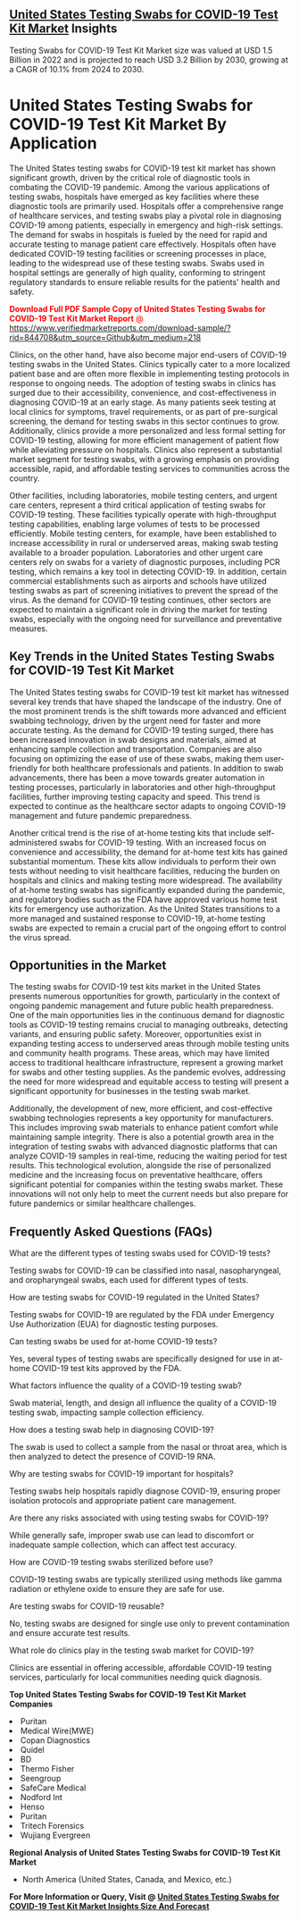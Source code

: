<h2><a href="https://www.verifiedmarketreports.com/download-sample/?rid=844708&amp;utm_source=Github&amp;utm_medium=218" target="_blank">United States Testing Swabs for COVID-19 Test Kit Market</a> Insights</h2><p>Testing Swabs for COVID-19 Test Kit Market size was valued at USD 1.5 Billion in 2022 and is projected to reach USD 3.2 Billion by 2030, growing at a CAGR of 10.1% from 2024 to 2030.</p><p><h1>United States Testing Swabs for COVID-19 Test Kit Market By Application</h1> <p>The United States testing swabs for COVID-19 test kit market has shown significant growth, driven by the critical role of diagnostic tools in combating the COVID-19 pandemic. Among the various applications of testing swabs, hospitals have emerged as key facilities where these diagnostic tools are primarily used. Hospitals offer a comprehensive range of healthcare services, and testing swabs play a pivotal role in diagnosing COVID-19 among patients, especially in emergency and high-risk settings. The demand for swabs in hospitals is fueled by the need for rapid and accurate testing to manage patient care effectively. Hospitals often have dedicated COVID-19 testing facilities or screening processes in place, leading to the widespread use of these testing swabs. Swabs used in hospital settings are generally of high quality, conforming to stringent regulatory standards to ensure reliable results for the patients' health and safety. <p><span class=""><span style="color: #ff0000;"><strong>Download Full PDF Sample Copy of United States Testing Swabs for COVID-19 Test Kit Market Report</strong> @ </span><a href="https://www.verifiedmarketreports.com/download-sample/?rid=844708&amp;utm_source=Github&amp;utm_medium=218" target="_blank">https://www.verifiedmarketreports.com/download-sample/?rid=844708&amp;utm_source=Github&amp;utm_medium=218</a></span></p> <p>Clinics, on the other hand, have also become major end-users of COVID-19 testing swabs in the United States. Clinics typically cater to a more localized patient base and are often more flexible in implementing testing protocols in response to ongoing needs. The adoption of testing swabs in clinics has surged due to their accessibility, convenience, and cost-effectiveness in diagnosing COVID-19 at an early stage. As many patients seek testing at local clinics for symptoms, travel requirements, or as part of pre-surgical screening, the demand for testing swabs in this sector continues to grow. Additionally, clinics provide a more personalized and less formal setting for COVID-19 testing, allowing for more efficient management of patient flow while alleviating pressure on hospitals. Clinics also represent a substantial market segment for testing swabs, with a growing emphasis on providing accessible, rapid, and affordable testing services to communities across the country. <p>Other facilities, including laboratories, mobile testing centers, and urgent care centers, represent a third critical application of testing swabs for COVID-19 testing. These facilities typically operate with high-throughput testing capabilities, enabling large volumes of tests to be processed efficiently. Mobile testing centers, for example, have been established to increase accessibility in rural or underserved areas, making swab testing available to a broader population. Laboratories and other urgent care centers rely on swabs for a variety of diagnostic purposes, including PCR testing, which remains a key tool in detecting COVID-19. In addition, certain commercial establishments such as airports and schools have utilized testing swabs as part of screening initiatives to prevent the spread of the virus. As the demand for COVID-19 testing continues, other sectors are expected to maintain a significant role in driving the market for testing swabs, especially with the ongoing need for surveillance and preventative measures. <h2>Key Trends in the United States Testing Swabs for COVID-19 Test Kit Market</h2> <p>The United States testing swabs for COVID-19 test kit market has witnessed several key trends that have shaped the landscape of the industry. One of the most prominent trends is the shift towards more advanced and efficient swabbing technology, driven by the urgent need for faster and more accurate testing. As the demand for COVID-19 testing surged, there has been increased innovation in swab designs and materials, aimed at enhancing sample collection and transportation. Companies are also focusing on optimizing the ease of use of these swabs, making them user-friendly for both healthcare professionals and patients. In addition to swab advancements, there has been a move towards greater automation in testing processes, particularly in laboratories and other high-throughput facilities, further improving testing capacity and speed. This trend is expected to continue as the healthcare sector adapts to ongoing COVID-19 management and future pandemic preparedness. <p>Another critical trend is the rise of at-home testing kits that include self-administered swabs for COVID-19 testing. With an increased focus on convenience and accessibility, the demand for at-home test kits has gained substantial momentum. These kits allow individuals to perform their own tests without needing to visit healthcare facilities, reducing the burden on hospitals and clinics and making testing more widespread. The availability of at-home testing swabs has significantly expanded during the pandemic, and regulatory bodies such as the FDA have approved various home test kits for emergency use authorization. As the United States transitions to a more managed and sustained response to COVID-19, at-home testing swabs are expected to remain a crucial part of the ongoing effort to control the virus spread. <h2>Opportunities in the Market</h2> <p>The testing swabs for COVID-19 test kits market in the United States presents numerous opportunities for growth, particularly in the context of ongoing pandemic management and future public health preparedness. One of the main opportunities lies in the continuous demand for diagnostic tools as COVID-19 testing remains crucial to managing outbreaks, detecting variants, and ensuring public safety. Moreover, opportunities exist in expanding testing access to underserved areas through mobile testing units and community health programs. These areas, which may have limited access to traditional healthcare infrastructure, represent a growing market for swabs and other testing supplies. As the pandemic evolves, addressing the need for more widespread and equitable access to testing will present a significant opportunity for businesses in the testing swab market. <p>Additionally, the development of new, more efficient, and cost-effective swabbing technologies represents a key opportunity for manufacturers. This includes improving swab materials to enhance patient comfort while maintaining sample integrity. There is also a potential growth area in the integration of testing swabs with advanced diagnostic platforms that can analyze COVID-19 samples in real-time, reducing the waiting period for test results. This technological evolution, alongside the rise of personalized medicine and the increasing focus on preventative healthcare, offers significant potential for companies within the testing swabs market. These innovations will not only help to meet the current needs but also prepare for future pandemics or similar healthcare challenges. <h2>Frequently Asked Questions (FAQs)</h2> <p>What are the different types of testing swabs used for COVID-19 tests?</p> <p>Testing swabs for COVID-19 can be classified into nasal, nasopharyngeal, and oropharyngeal swabs, each used for different types of tests.</p> <p>How are testing swabs for COVID-19 regulated in the United States?</p> <p>Testing swabs for COVID-19 are regulated by the FDA under Emergency Use Authorization (EUA) for diagnostic testing purposes.</p> <p>Can testing swabs be used for at-home COVID-19 tests?</p> <p>Yes, several types of testing swabs are specifically designed for use in at-home COVID-19 test kits approved by the FDA.</p> <p>What factors influence the quality of a COVID-19 testing swab?</p> <p>Swab material, length, and design all influence the quality of a COVID-19 testing swab, impacting sample collection efficiency.</p> <p>How does a testing swab help in diagnosing COVID-19?</p> <p>The swab is used to collect a sample from the nasal or throat area, which is then analyzed to detect the presence of COVID-19 RNA.</p> <p>Why are testing swabs for COVID-19 important for hospitals?</p> <p>Testing swabs help hospitals rapidly diagnose COVID-19, ensuring proper isolation protocols and appropriate patient care management.</p> <p>Are there any risks associated with using testing swabs for COVID-19?</p> <p>While generally safe, improper swab use can lead to discomfort or inadequate sample collection, which can affect test accuracy.</p> <p>How are COVID-19 testing swabs sterilized before use?</p> <p>COVID-19 testing swabs are typically sterilized using methods like gamma radiation or ethylene oxide to ensure they are safe for use.</p> <p>Are testing swabs for COVID-19 reusable?</p> <p>No, testing swabs are designed for single use only to prevent contamination and ensure accurate test results.</p> <p>What role do clinics play in the testing swab market for COVID-19?</p> <p>Clinics are essential in offering accessible, affordable COVID-19 testing services, particularly for local communities needing quick diagnosis.</p> </p><p><strong>Top United States Testing Swabs for COVID-19 Test Kit Market Companies</strong></p><div data-test-id=""><p><li>Puritan</li><li> Medical Wire(MWE)</li><li> Copan Diagnostics</li><li> Quidel</li><li> BD</li><li> Thermo Fisher</li><li> Seengroup</li><li> SafeCare Medical</li><li> Nodford Int</li><li> Henso</li><li> Puritan</li><li> Tritech Forensics</li><li> Wujiang Evergreen</li></p><div><strong>Regional Analysis of&nbsp;United States Testing Swabs for COVID-19 Test Kit Market</strong></div><ul><li dir="ltr"><p dir="ltr">North America&nbsp;(United States, Canada, and Mexico, etc.)</p></li></ul><p><strong>For More Information or Query, Visit @&nbsp;</strong><strong><a href="https://www.verifiedmarketreports.com/product/testing-swabs-for-covid-19-test-kit-market/?utm_source=Github&amp;utm_medium=218" target="_blank">United States Testing Swabs for COVID-19 Test Kit Market Insights Size And Forecast</a></strong></p></div>
